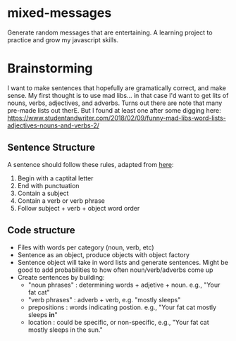 # mixed-messages
Generate random messages that are entertaining. A learning project to practice and grow my javascript skills.

# Brainstorming
I want to make sentences that hopefully are gramatically correct, and make sense. My first thought is to use mad libs... in that case I'd want to get lits of nouns, verbs, adjectives, and adverbs. Turns out there are note that many pre-made lists out therE. But I found at least one after some digging here: https://www.studentandwriter.com/2018/02/09/funny-mad-libs-word-lists-adjectives-nouns-and-verbs-2/

## Sentence Structure
A sentence should follow these rules, adapted from [here](https://www.studentandwriter.com/2018/02/09/funny-mad-libs-word-lists-adjectives-nouns-and-verbs-2/):
1. Begin with a captital letter
2. End with punctuation 
3. Contain a subject
4. Contain a verb or verb phrase 
5. Follow subject + verb + object word order

## Code structure
* Files with words per category (noun, verb, etc)
* Sentence as an object, produce objects with object factory
* Sentence object will take in word lists and generate sentences. Might be good to add probabilities to how often noun/verb/adverbs come up
* Create sentences by building:
    * "noun phrases" : determining words + adjetive + noun. e.g., "Your fat cat"
    * "verb phrases" : adverb + verb, e.g. "mostly sleeps"
    * prepositions : words indicating postion. e.g., "Your fat cat mostly sleeps **in**"
    * location : could be specific, or non-specific, e.g.,  "Your fat cat mostly sleeps in the sun."